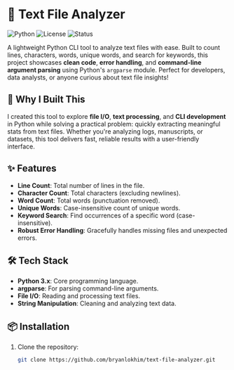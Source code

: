 # 📝 Text File Analyzer

![Python](https://img.shields.io/badge/Python-3.x-blue.svg)
![License](https://img.shields.io/badge/License-MIT-green.svg)
![Status](https://img.shields.io/badge/Status-Completed-success.svg)

A lightweight Python CLI tool to analyze text files with ease. Built to count lines, characters, words, unique words, and search for keywords, this project showcases **clean code**, **error handling**, and **command-line argument parsing** using Python's `argparse` module. Perfect for developers, data analysts, or anyone curious about text file insights!

## 🚀 Why I Built This
I created this tool to explore **file I/O**, **text processing**, and **CLI development** in Python while solving a practical problem: quickly extracting meaningful stats from text files. Whether you're analyzing logs, manuscripts, or datasets, this tool delivers fast, reliable results with a user-friendly interface.

## ✨ Features
- **Line Count**: Total number of lines in the file.
- **Character Count**: Total characters (excluding newlines).
- **Word Count**: Total words (punctuation removed).
- **Unique Words**: Case-insensitive count of unique words.
- **Keyword Search**: Find occurrences of a specific word (case-insensitive).
- **Robust Error Handling**: Gracefully handles missing files and unexpected errors.

## 🛠️ Tech Stack
- **Python 3.x**: Core programming language.
- **argparse**: For parsing command-line arguments.
- **File I/O**: Reading and processing text files.
- **String Manipulation**: Cleaning and analyzing text data.

## 📦 Installation
1. Clone the repository:
   ```bash
   git clone https://github.com/bryanlokhim/text-file-analyzer.git
